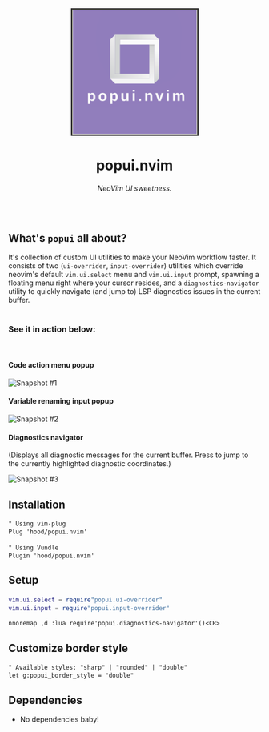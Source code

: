 <div align="center">
  <img src="/logo.png" alt="Logo" title="Logo">
  <h1>popui.nvim</h1>
  <h6>NeoVim UI sweetness.</h6>
</div>

<br/>

## What's `popui` all about?
It's collection of custom UI utilities to make your NeoVim workflow faster. It consists of two (`ui-overrider`, `input-overrider`) utilities which override neovim's default `vim.ui.select` menu and `vim.ui.input` prompt, spawning a floating menu right where your cursor resides, and a `diagnostics-navigator` utility to quickly navigate (and jump to) LSP diagnostics issues in the current buffer.
<br/><br/>
<h3>See it in action below:</h3>
<br/>
<h4>Code action menu popup</h4>

![Snapshot #1](https://i.imgur.com/qD1IbmA.png)
<br/>
<h4>Variable renaming input popup</h4>

![Snapshot #2](https://i.imgur.com/kL2QxFR.png)
<br />
<h4>Diagnostics navigator</h4>
(Displays all diagnostic messages for the current buffer. Press <Cr> to jump to the currently highlighted diagnostic coordinates.)

![Snapshot #3](https://i.imgur.com/Eh0JX4C.png)

## Installation
```viml
" Using vim-plug
Plug 'hood/popui.nvim'

" Using Vundle
Plugin 'hood/popui.nvim'
```

## Setup
```lua
vim.ui.select = require"popui.ui-overrider"
vim.ui.input = require"popui.input-overrider"
```
```viml
nnoremap ,d :lua require'popui.diagnostics-navigator'()<CR>
```

## Customize border style
```viml
" Available styles: "sharp" | "rounded" | "double"
let g:popui_border_style = "double"
```

## Dependencies
* No dependencies baby!
